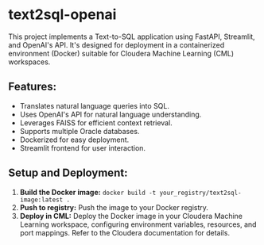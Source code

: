 # text2sql-openai

This project implements a Text-to-SQL application using FastAPI, Streamlit, and OpenAI's API.  It's designed for deployment in a containerized environment (Docker) suitable for Cloudera Machine Learning (CML) workspaces.

## Features:

*   Translates natural language queries into SQL.
*   Uses OpenAI's API for natural language understanding.
*   Leverages FAISS for efficient context retrieval.
*   Supports multiple Oracle databases.
*   Dockerized for easy deployment.
*   Streamlit frontend for user interaction.


## Setup and Deployment:

1.  **Build the Docker image:** `docker build -t your_registry/text2sql-image:latest .`
2.  **Push to registry:** Push the image to your Docker registry.
3.  **Deploy in CML:** Deploy the Docker image in your Cloudera Machine Learning workspace, configuring environment variables, resources, and port mappings.  Refer to the Cloudera documentation for details.
